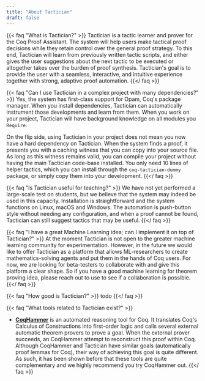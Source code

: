 ```yaml
---
title: "About Tactician"
draft: false
---
```


{{< faq "What is Tactician?" >}}
Tactician is a tactic learner and prover for the Coq Proof Assistant.
The system will help users make tactical proof decisions while they retain
control over the general proof strategy. To this end, Tactician will learn
from previously written tactic scripts, and either gives the user suggestions
about the next tactic to be executed or altogether takes over the burden of
proof synthesis. Tactician's goal is to provide the user with a seamless,
interactive, and intuitive experience together with strong, adaptive proof
automation.
{{</ faq >}}

{{< faq "Can I use Tactician in a complex project with many dependencies?" >}}
Yes, the system has first-class support for Opam, Coq's package manager. When
you install dependencies, Tactician can automatically instrument those
developments and learn from them. When you work on your project, Tactician
will have background knowledge on all modules you `Require`.

On the flip side, using Tactician in your project does not mean you now have a hard
dependency on Tactician. When the system finds a proof, it presents you with
a caching witness that you can copy into your source file. As long as this witness
remains valid, you can compile your project without having the main Tactician code-base
installed. You only need 10 lines of helper tactics, which you can install
through the `coq-tactician-dummy` package, or simply copy them into your development.
{{</ faq >}}

{{< faq "Is Tactician useful for teaching?" >}}
We have not yet performed a large-scale test on students, but we believe that
the system may indeed be used in this capacity. Installation is straightforward
and the system functions on Linux, macOS and Windows. The automation is
push-button style without needing any configuration, and when a proof cannot be
found, Tactician can still suggest tactics that may be useful.
{{</ faq >}}

{{< faq "I have a great Machine Learning idea; can I implement it on top of Tactician?" >}}
At the moment Tactician is not open to the greater machine learning community for
experimentation. However, in the future we would like to offer Tactician as a
platform that allows ML-researchers to create mathematics-solving agents and put
them in the hands of Coq users. For now, we are looking for beta-testers to
collaborate with and give this platform a clear shape. So if you have a good
machine learning for theorem proving idea, please reach out to use to see if
a collaboration is possible.
{{</ faq >}}

{{< faq "How good is Tactician?" >}}
todo
{{</ faq >}}

{{< faq "What tools related to Tactician exist?" >}}
- **[CoqHammer](https://coqhammer.github.io/)**
  is an automated reasoning tool for Coq. It translates Coq's Calculus of Constructions
  into first-order logic and calls several external automatic theorem provers to prove a goal.
  When the external prover succeeds, an CoqHammer attempt to reconstruct this proof within Coq.
  Although CoqHammer and Tactician have similar goals (automatically proof lemmas for Coq), their
  way of achieving this goal is quite different. As such, it has been shown before that these tools
  are quite complementary and we highly recommend you try CoqHammer out.
{{</ faq >}}
